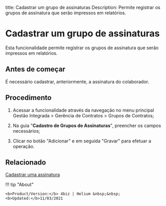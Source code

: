 title: Cadastrar um grupo de assinaturas
Description: Permite registrar os grupos de assinatura que serão impressos em relatórios.
# Cadastrar um grupo de assinaturas

Esta funcionalidade permite registrar os grupos de assinatura que serão impressos em relatórios.

Antes de começar
----------------

É necessário cadastrar, anteriormente, a assinatura do colaborador.

Procedimento
------------

1.  Acessar a funcionalidade através da navegação no menu principal Gestão
    Integrada \> Gerência de Contratos \> Grupos de Contratos;

2.  Na guia "**Cadastro de Grupos de Assinaturas**", preencher os campos
    necessários;

3.  Clicar no botão "Adicionar" e em seguida "Gravar" para efetuar a operação.

Relacionado
-----------

[Cadastrar uma assinatura](/pt-br/4biz-helium/additional-features/contract-management/configuration/register-subscription.html)

<!-- <i class='fa fa-youtube-play  fa-2x' style='color:#97ce17;vertical-align: middle;'> </i> [Video Library](https://www.youtube.com/playlist?list=PLB5qK2uzf2RNUc7XoNAAOyo3Ex5fKM2db)'
-->
!!! tip "About"

    <b>Product/Version:</b> 4biz | Helium &nbsp;&nbsp;
    <b>Updated:</b>11/03/2021
